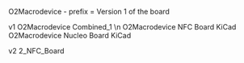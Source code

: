 O2Macrodevice - prefix = Version 1 of the board

v1
O2Macrodevice Combined_1 \n
O2Macrodevice NFC Board KiCad
O2Macrodevice Nucleo Board KiCad

v2
2_NFC_Board
